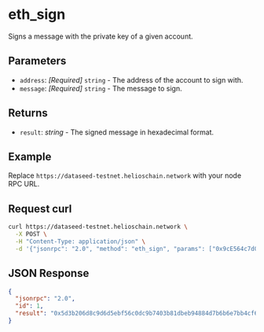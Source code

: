 # eth_sign

Signs a message with the private key of a given account.

## Parameters

- `address`: *[Required]* `string` - The address of the account to sign with.
- `message`: *[Required]* `string` - The message to sign.

## Returns

- `result`: *string* - The signed message in hexadecimal format.

## Example

Replace `https://dataseed-testnet.helioschain.network` with your node RPC URL.

## Request curl
```sh
curl https://dataseed-testnet.helioschain.network \
  -X POST \
  -H "Content-Type: application/json" \
  -d '{"jsonrpc": "2.0", "method": "eth_sign", "params": ["0x9cE564c7d09f88E7d8233Cdd3A4d7AC42aBFf3aC", "0xdeadbeef"], "id": 1}'
```

## JSON Response
```json
{
  "jsonrpc": "2.0",
  "id": 1,
  "result": "0x5d3b206d8c9d6d5ebf56c0dc9b7403b81dbeb94884d7b6b6e7bb4cf6dbf9ed2f2b4e89b7b3153de20dbaacadbebf7c0f5bfb2d9c46f34b9f6d6be349f2bd53c91c"
}
```